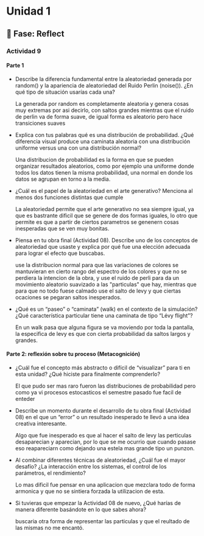 # Unidad 1

## 🤔 Fase: Reflect

### Actividad 9 

#### Parte 1

- Describe la diferencia fundamental entre la aleatoriedad generada por random() y la apariencia de aleatoriedad del Ruido Perlin (noise()). ¿En qué tipo de situación usarías cada una?

  La generada por random es completamente aleatoria y genera cosas muy extremas por asi decirlo, con saltos grandes mientras que el ruido de perlin va de forma suave, de igual forma es aleatorio pero hace transiciones suaves
  
- Explica con tus palabras qué es una distribución de probabilidad. ¿Qué diferencia visual produce una caminata aleatoria con una distribución uniforme versus una con una distribución normal?

  Una distribucion de probabilidad es la forma en que se pueden organizar resultados aleatorios, como por ejemplo una uniforme donde todos los datos tienen la misma probabilidad, una normal en donde los datos se agrupan en torno a la media.
  
- ¿Cuál es el papel de la aleatoriedad en el arte generativo? Menciona al menos dos funciones distintas que cumple

  La aleatoriedad permite que el arte generativo no sea siempre igual, ya que es bastrante dificil que se genere de dos formas iguales, lo otro que permite es que a partir de ciertos parametros se genenern cosas inesperadas que se ven muy bonitas. 

- Piensa en tu obra final (Actividad 08). Describe uno de los conceptos de aleatoriedad que usaste y explica por qué fue una elección adecuada para lograr el efecto que buscabas.

  use la distribucion normal para que las variaciones de colores se mantuvieran en cierto rango del espectro de los colores y que no se perdiera la intencion de la obra, y use el ruido de perli para da un movimiento aleatorio suavizado a las "particulas" que hay, mientras    que para que no todo fuese calmado use el salto de levy y que ciertas ocaciones se pegaran saltos inesperados. 

- ¿Qué es un “paseo” o “caminata” (walk) en el contexto de la simulación? ¿Qué característica particular tiene una caminata de tipo “Lévy flight”?

  En un walk pasa que alguna figura se va moviendo por toda la pantalla, la especifica de levy es que con cierta probabilidad da saltos largos y grandes.

#### Parte 2: reflexión sobre tu proceso (Metacognición)

- ¿Cuál fue el concepto más abstracto o difícil de “visualizar” para ti en esta unidad? ¿Qué hiciste para finalmente comprenderlo?
  
  El que pudo ser mas raro fueron las distribuciones de probabilidad pero como ya vi procesos estocasticos el semestre pasado fue facil de enteder
  
- Describe un momento durante el desarrollo de tu obra final (Actividad 08) en el que un “error” o un resultado inesperado te llevó a una idea creativa interesante.

  Algo que fue inesperado es que al hacer el salto de levy las perticulas desaparecian y aparecian, por lo que se me ocurrio que cuando pasase eso reapareciarn como dejando una estela mas grande tipo un punzon.
  
- Al combinar diferentes técnicas de aleatoriedad, ¿Cuál fue el mayor desafío? ¿La interacción entre los sistemas, el control de los parámetros, el rendimiento?

  Lo mas dificil fue pensar en una aplicacion que mezclara todo de forma armonica y que no se sintiera forzada la utilizacion de esta.
  
- Si tuvieras que empezar la Actividad 08 de nuevo, ¿Qué harías de manera diferente basándote en lo que sabes ahora?

  buscaria otra forma de representar las particulas y que el reultado de las mismas no me encantó.

  
